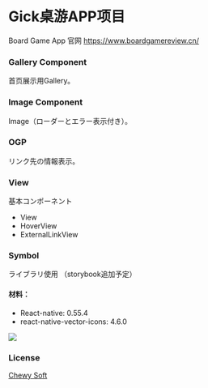 # Gick桌游APP项目
Board Game App
官网
https://www.boardgamereview.cn/

### Gallery Component
首页展示用Gallery。

### Image Component
Image（ローダーとエラー表示付き）。

### OGP
リンク先の情報表示。

### View
基本コンポーネント

* View
* HoverView
* ExternalLinkView

### Symbol
ライブラリ使用
（storybook追加予定）

#### 材料：
* React-native: 0.55.4
* react-native-vector-icons: 4.6.0

![](http://image.chewy-soft.cn/46.jpg)

### License
[Chewy Soft](http://www.chewy-soft.cn/)
